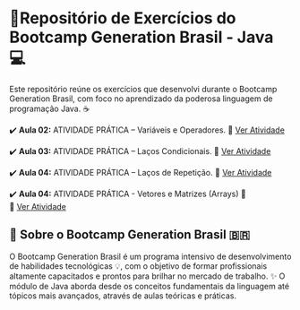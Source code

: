  # 🚀Repositório de Exercícios do Bootcamp Generation Brasil - Java 💻

Este repositório reúne os exercícios que desenvolvi durante o Bootcamp Generation Brasil, com foco no aprendizado da poderosa linguagem de programação Java. ☕

✔️ **Aula 02:** ATIVIDADE PRÁTICA – Variáveis e Operadores.
🔗 [Ver Atividade](https://github.com/Fabriciovics/Generation_Exercicios/tree/main/src/Aula_02)

✔️ **Aula 03:** ATIVIDADE PRÁTICA – Laços Condicionais.
🔗 [Ver Atividade](https://github.com/Fabriciovics/Generation_Exercicios/tree/main/src/Aula_03)

✔️ **Aula 04:** ATIVIDADE PRÁTICA – Laços de Repetição.
🔗 [Ver Atividade](https://github.com/Fabriciovics/Generation_Exercicios/tree/main/src/Aula_04)

✔️ **Aula 04:** ATIVIDADE PRÁTICA - Vetores e Matrizes (Arrays) 🔢  
🔗 [Ver Atividade](https://github.com/Fabriciovics/Generation_Exercicios/tree/main/src/Aula_05)

## 🚀 Sobre o Bootcamp Generation Brasil 🇧🇷

O Bootcamp Generation Brasil é um programa intensivo de desenvolvimento de habilidades tecnológicas 💡, com o objetivo de formar profissionais altamente capacitados e prontos para brilhar no mercado de trabalho. ✨
O módulo de Java aborda desde os conceitos fundamentais da linguagem até tópicos mais avançados, através de aulas teóricas e práticas.

